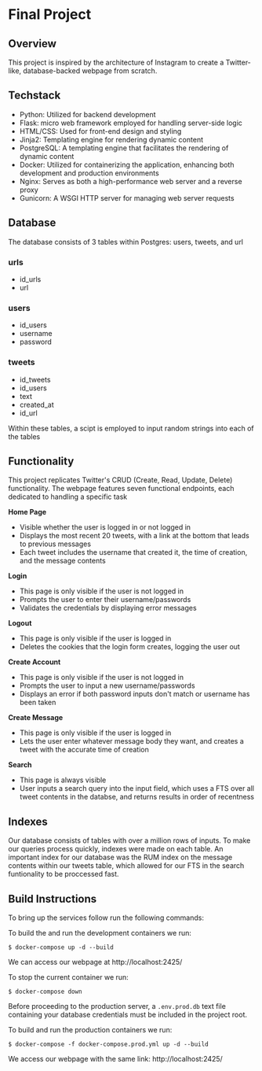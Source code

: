 # Final Project

## Overview 
This project is inspired by the architecture of Instagram to create a Twitter-like, database-backed webpage from scratch.

## Techstack
 - Python: Utilized for backend development
 - Flask: micro web framework employed for handling server-side logic
 - HTML/CSS: Used for front-end design and styling
 - Jinja2: Templating engine for rendering dynamic content
 - PostgreSQL: A templating engine that facilitates the rendering of dynamic content
 - Docker: Utilized for containerizing the application, enhancing both development and production environments
 - Nginx:  Serves as both a high-performance web server and a reverse proxy
 - Gunicorn: A WSGI HTTP server for managing web server requests

## Database
The database consists of 3 tables within Postgres: users, tweets, and url
### urls
- id_urls
- url
### users
- id_users
- username
- password
### tweets
- id_tweets
- id_users
- text
- created_at
- id_url
  
Within these tables, a scipt is employed to input random strings into each of the tables

## Functionality 

This project replicates Twitter's CRUD (Create, Read, Update, Delete) functionality. The webpage features seven functional endpoints, each dedicated to handling a specific task

**Home Page**
 - Visible whether the user is logged in or not logged in
 - Displays the most recent 20 tweets, with a link at the bottom that leads to previous messages
 - Each tweet includes the username that created it, the time of creation, and the message contents

 **Login**
  - This page is only visible if the user is not logged in
  - Prompts the user to enter their username/passwords
  - Validates the credentials by displaying error messages

**Logout**
 - This page is only visible if the user is logged in
 - Deletes the cookies that the login form creates, logging the user out

**Create Account**
 - This page is only visible if the user is not logged in
 - Prompts the user to input a new username/passwords
 - Displays an error if both password inputs don't match or username has been taken

**Create Message**
 - This page is only visible if the user is logged in
 - Lets the user enter whatever message body they want, and creates a tweet with the accurate time of creation

**Search**
 - This page is always visible
 - User inputs a search query into the input field, which uses a FTS over all tweet contents in the databse, and returns results in order of recentness

## Indexes 
Our database consists of tables with over a million rows of inputs. To make our queries process quickly, indexes were made on each table. An important index for our database was the RUM index on the message contents within our tweets table, which allowed for our FTS in the search funtionality to be proccessed fast.


## Build Instructions
To bring up the services follow run the following commands:

To build the and run the development containers we run:
```
$ docker-compose up -d --build
```
We can access our webpage at http://localhost:2425/

To stop the current container we run:
```
$ docker-compose down 
```
Before proceeding to the production server, a ```.env.prod.db``` text file containing your database credentials must be included in the project root.

To build and run the production containers we run: 
```
$ docker-compose -f docker-compose.prod.yml up -d --build
```
We access our webpage with the same link:  http://localhost:2425/


